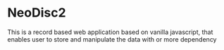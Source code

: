 # NeoDisc2
This is a record based web application based on vanilla javascript, that enables user to store and manipulate the data with or more dependency
